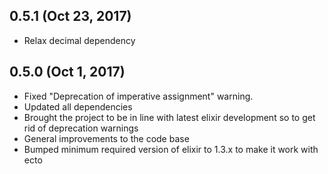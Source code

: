 ## 0.5.1 (Oct 23, 2017)
* Relax decimal dependency

## 0.5.0 (Oct 1, 2017)
* Fixed "Deprecation of imperative assignment" warning.
* Updated all dependencies
* Brought the project to be in line with latest elixir development so to get rid of deprecation warnings
* General improvements to the code base
* Bumped minimum required version of elixir to 1.3.x to make it work with ecto

